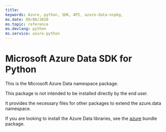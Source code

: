 ```yaml
---
title: 
keywords: Azure, python, SDK, API, azure-data-nspkg,
ms.date: 09/08/2020
ms.topic: reference
ms.devlang: python
ms.service: azure-python
---
```

# Microsoft Azure Data SDK for Python

This is the Microsoft Azure Data namespace package.

This package is not intended to be installed directly by the end user.

It provides the necessary files for other packages to extend the
azure.data namespace.

If you are looking to install the Azure Data libraries, see the
[azure](https://pypi.python.org/pypi/azure) bundle package.


